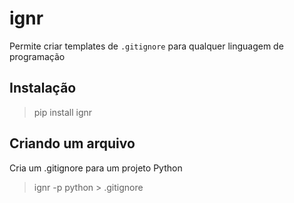# ignr 

Permite criar templates de `.gitignore` para qualquer linguagem de programação

## Instalação 

> pip install ignr 

## Criando um arquivo

Cria um .gitignore para um projeto Python

> ignr -p python > .gitignore
